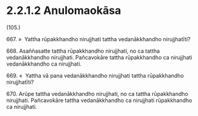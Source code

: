 # 2.2.1.2 Anulomaokāsa

(105.)

667\. »  Yattha rūpakkhandho nirujjhati tattha vedanākkhandho nirujjhatīti?

668\. Asaññasatte tattha rūpakkhandho nirujjhati, no ca tattha vedanākkhandho nirujjhati. Pañcavokāre tattha rūpakkhandho ca nirujjhati vedanākkhandho ca nirujjhati.

669\. «  Yattha vā pana vedanākkhandho nirujjhati tattha rūpakkhandho nirujjhatīti?

670\. Arūpe tattha vedanākkhandho nirujjhati, no ca tattha rūpakkhandho nirujjhati. Pañcavokāre tattha vedanākkhandho ca nirujjhati rūpakkhandho ca nirujjhati.
